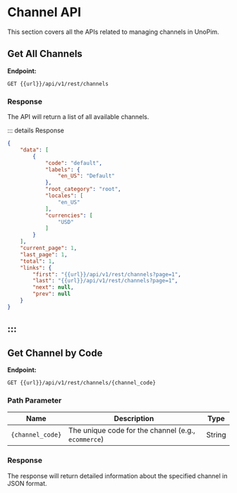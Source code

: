 # Channel API



This section covers all the APIs related to managing channels in UnoPim.

## Get All Channels

**Endpoint:**  
```
GET {{url}}/api/v1/rest/channels
```

### Response

The API will return a list of all available channels.

::: details Response
```json
{
    "data": [
        {
            "code": "default",
            "labels": {
                "en_US": "Default"
            },
            "root_category": "root",
            "locales": [
                "en_US"
            ],
            "currencies": [
                "USD"
            ]
        }
    ],
    "current_page": 1,
    "last_page": 1,
    "total": 1,
    "links": {
        "first": "{{url}}/api/v1/rest/channels?page=1",
        "last": "{{url}}/api/v1/rest/channels?page=1",
        "next": null,
        "prev": null
    }
}
```
:::
---

## Get Channel by Code

**Endpoint:**  
```
GET {{url}}/api/v1/rest/channels/{channel_code}
```

### Path Parameter

| Name              | Description                                  | Type   |
|-------------------|----------------------------------------------|--------|
| `{channel_code}`   | The unique code for the channel (e.g., `ecommerce`) | String |

### Response

The response will return detailed information about the specified channel in JSON format.